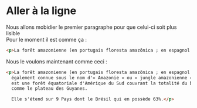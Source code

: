 # Aller à la ligne

Nous allons mobidier le premier paragraphe pour que celui-ci soit plus lisible  
Pour le moment il est comme ça :

````html
<p>La forêt amazonienne (en portugais floresta amazônica ; en espagnol selva amazónica ; en anglais Amazon rainforest), également connue sous le nom d'« Amazonie » ou « jungle amazonienne », est une forêt équatoriale d'Amérique du Sud couvrant la totalité du bassin versant du fleuve Amazone ainsi que des zones périphériques comme le plateau des Guyanes. Elle s'étend sur 9 Pays dont le Brésil qui en possède 63%.</p>
````
Nous le voulons maintenant comme ceci :

````html
<p>La forêt amazonienne (en portugais floresta amazônica ; en espagnol selva amazónica ; en anglais Amazon rainforest),  
  également connue sous le nom d'« Amazonie » ou « jungle amazonienne »,   
  est une forêt équatoriale d'Amérique du Sud couvrant la totalité du bassin versant du fleuve Amazone ainsi que des zones périphériques    
  comme le plateau des Guyanes. 

  Elle s'étend sur 9 Pays dont le Brésil qui en possède 63%.</p>
````
